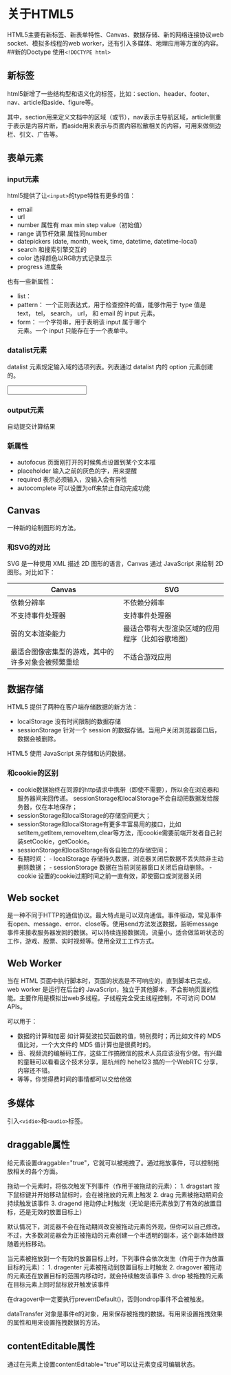 # 关于HTML5

HTML5主要有新标签、新表单特性、Canvas、数据存储、新的网络连接协议web socket、模拟多线程的web worker，还有引入多媒体、地理应用等方面的内容。
##新的Doctype
使用```<!DOCTYPE html>  ```
## 新标签
html5新增了一些结构型和语义化的标签，比如：section、header、footer、nav、article和aside、figure等。

其中，section用来定义文档中的区域（或节），nav表示主导航区域，article侧重于表示是内容片断，而aside用来表示与页面内容松散相关的内容，可用来做侧边栏、引文、广告等。

## 表单元素
### input元素
html5提供了让```<input>```的type特性有更多的值：

- email
- url
- number 属性有 max min step value（初始值）
- range 调节杆效果 属性同number
- datepickers (date, month, week, time, datetime, datetime-local)
- search 和搜索引擎交互的
- color 选择颜色以RGB方式记录显示
- progress 进度条
 
也有一些新属性：

- list： <datalist> 元素的 ID，该元素的内容，<option> 元素被用作提示信息，会在 input 的建议区域作为提议显示出来。
- pattern： 一个正则表达式，用于检查控件的值，能够作用于 type 值是 text， tel， search， url， 和 email 的 input 元素。
- form： 一个字符串，用于表明该 input 属于哪个 <form> 元素。一个 input 只能存在于一个表单中。

### datalist元素
datalist 元素规定输入域的选项列表。列表通过 datalist 内的 option 元素创建的。

<input id="awardWon" name="awardWon" type="text" list="awards">
<datalist id="awards">
  <select>
    <option value="Best Picture"></option>
    <option value="Best Director"></option>
  </select>
</datalist>

### output元素
自动提交计算结果

### 新属性
- autofocus 页面刚打开的时候焦点设置到某个文本框
- placeholder 输入之前的灰色的字，用来提醒
- required 表示必须输入，没输入会有异性
- autocomplete 可以设置为off来禁止自动完成功能

## Canvas 
一种新的绘制图形的方法。

### 和SVG的对比

SVG 是一种使用 XML 描述 2D 图形的语言，Canvas 通过 JavaScript 来绘制 2D 图形。对比如下：

| Canvas | SVG |
|-- | -- |
|依赖分辨率|不依赖分辨率|
|不支持事件处理器|支持事件处理器|
|弱的文本渲染能力|最适合带有大型渲染区域的应用程序（比如谷歌地图）|
|最适合图像密集型的游戏，其中的许多对象会被频繁重绘|不适合游戏应用|

## 数据存储
HTML5 提供了两种在客户端存储数据的新方法：
- localStorage  没有时间限制的数据存储
- sessionStorage  针对一个 session 的数据存储。当用户关闭浏览器窗口后，数据会被删除。

HTML5 使用 JavaScript 来存储和访问数据。

### 和cookie的区别
   - cookie数据始终在同源的http请求中携带（即使不需要），所以会在浏览器和服务器间来回传递。 sessionStorage和localStorage不会自动把数据发给服务器，仅在本地保存；
   - sessionStorage和localStorage的存储空间更大；
   - sessionStorage和localStorage有更多丰富易用的接口，比如setItem,getItem,removeItem,clear等方法，而cookie需要前端开发者自己封装setCookie，getCookie。
   - sessionStorage和localStorage有各自独立的存储空间；
   - 有期时间：
    - localStorage    存储持久数据，浏览器关闭后数据不丢失除非主动删除数据；
    - sessionStorage  数据在当前浏览器窗口关闭后自动删除。
    - cookie          设置的cookie过期时间之前一直有效，即使窗口或浏览器关闭

## Web socket
是一种不同于HTTP的通信协议。最大特点是可以双向通信。事件驱动，常见事件有open、message、error、close等。使用send方法发送数据，监听message事件来接收服务器发回的数据。可以持续连接数据流，流量小，适合做监听状态的工作，游戏、股票、实时视频等。使用全双工工作方式。



## Web Worker
当在 HTML 页面中执行脚本时，页面的状态是不可响应的，直到脚本已完成。
web worker 是运行在后台的 JavaScript，独立于其他脚本，不会影响页面的性能。主要作用是模拟出web多线程。子线程完全受主线程控制，不可访问 DOM APIs。

可以用于：
- 数据的计算和加密 如计算斐波拉契函数的值，特别费时；再比如文件的 MD5 值比对，一个大文件的 MD5 值计算也是很费时的。
- 音、视频流的编解码工作，这些工作搞微信的技术人员应该没有少做。有兴趣的童鞋可以看看这个技术分享，是杭州的 hehe123 搞的一个WebRTC 分享，内容还不错。
- 等等，你觉得费时间的事情都可以交给他做

## 多媒体
引入```<vidio>```和```<audio>```标签。

## draggable属性
给元素设置draggable="true"，它就可以被拖拽了。通过拖放事件，可以控制拖放相关的各个方面。

拖动一个元素时，将依次触发下列事件（作用于被拖动的元素）：
	1. dragstart 按下鼠标键并开始移动鼠标时，会在被拖放的元素上触发
	2. drag 元素被拖动期间会持续触发该事件
	3. dragend 拖动停止时触发（无论是把元素放到了有效的放置目标，还是无效的放置目标上）

默认情况下，浏览器不会在拖动期间改变被拖动元素的外观，但你可以自己修改。不过，大多数浏览器会为正被拖动的元素创建一个半透明的副本，这个副本始终跟随着光标移动。

当元素被拖放到一个有效的放置目标上时，下列事件会依次发生（作用于作为放置目标的元素）：
	1. dragenter 元素被拖动到放置目标上时触发
	2. dragover 被拖动的元素还在放置目标的范围内移动时，就会持续触发该事件
	3. drop 被拖拽的元素在目标元素上同时鼠标放开触发该事件
	
在dragover中一定要执行preventDefault()，否则ondrop事件不会被触发。

dataTransfer 对象是事件e的对象，用来保存被拖拽的数据。有用来设置拖拽效果的属性和用来设置拖拽数据的方法。

## contentEditable属性
通过在元素上设置contentEditable="true"可以让元素变成可编辑状态。
